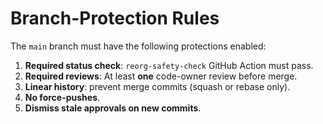 # Branch-Protection Rules

The `main` branch must have the following protections enabled:

1. **Required status check**: `reorg-safety-check` GitHub Action must pass.
2. **Required reviews**: At least **one** code-owner review before merge.
3. **Linear history**: prevent merge commits (squash or rebase only).
4. **No force-pushes**.
5. **Dismiss stale approvals on new commits**.
